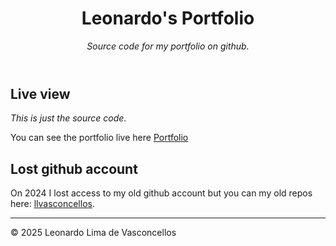 <header>

# Leonardo's Portfolio

_Source code for my portfolio on github._

</header>

<!--
  <<< Comment >>>
  This is a comment
-->

## Live view

_This is just the source code._

You can see the portfolio live here [Portfolio](https://llvasconcellos2.github.io)

## Lost github account

On 2024 I lost access to my old github account but you can my old repos here:
[llvasconcellos](https://github.com/llvasconcellos).

<footer>

---

&copy; 2025 Leonardo Lima de Vasconcellos

</footer>
